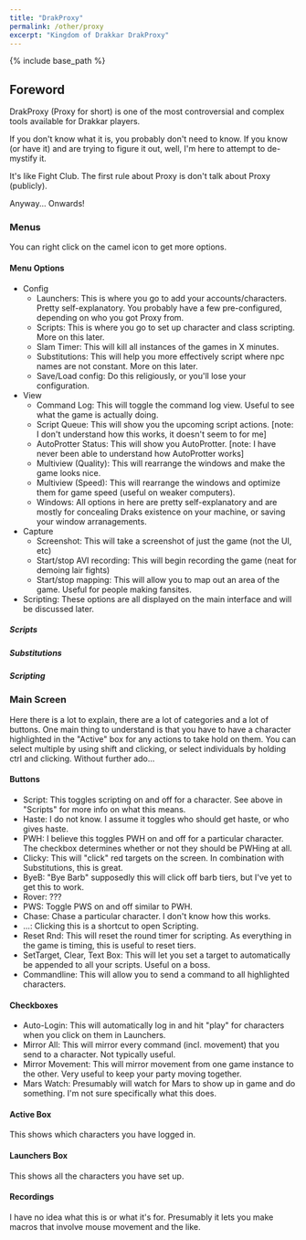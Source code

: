 ```yaml
---
title: "DrakProxy"
permalink: /other/proxy
excerpt: "Kingdom of Drakkar DrakProxy"
---
```


{% include base_path %}

## Foreword

DrakProxy (Proxy for short) is one of the most controversial and complex tools available for Drakkar players.

If you don't know what it is, you probably don't need to know. If you know (or have it) and are trying to figure it out, well, I'm here to attempt to de-mystify it.

It's like Fight Club. The first rule about Proxy is don't talk about Proxy (publicly).

Anyway... Onwards!

### Menus
You can right click on the camel icon to get more options. 

#### Menu Options

* Config
  * Launchers: This is where you go to add your accounts/characters. Pretty self-explanatory. You probably have a few pre-configured, depending on who you got Proxy from.
  * Scripts: This is where you go to set up character and class scripting. More on this later.
  * Slam Timer: This will kill all instances of the games in X minutes.
  * Substitutions: This will help you more effectively script where npc names are not constant. More on this later.
  * Save/Load config: Do this religiously, or you'll lose your configuration.
* View
  * Command Log: This will toggle the command log view. Useful to see what the game is actually doing.
  * Script Queue: This will show you the upcoming script actions. [note: I don't understand how this works, it doesn't seem to for me]
  * AutoProtter Status: This will show you AutoProtter. [note: I have never been able to understand how AutoProtter works]
  * Multiview (Quality): This will rearrange the windows and make the game looks nice.
  * Multiview (Speed): This will rearrange the windows and optimize them for game speed (useful on weaker computers).
  * Windows: All options in here are pretty self-explanatory and are mostly for concealing Draks existence on your machine, or saving your window arranagements. 
* Capture
  * Screenshot: This will take a screenshot of just the game (not the UI, etc)
  * Start/stop AVI recording: This will begin recording the game (neat for demoing lair fights)
  * Start/stop mapping: This will allow you to map out an area of the game. Useful for people making fansites.
* Scripting: These options are all displayed on the main interface and will be discussed later.
  
##### Scripts
##### Substitutions
##### Scripting

### Main Screen
Here there is a lot to explain, there are a lot of categories and a lot of buttons. One main thing to understand is that you have to have a character highlighted in the "Active" box for any actions to take hold on them. You can select multiple by using shift and clicking, or select individuals by holding ctrl and clicking. Without further ado...

#### Buttons
* Script: This toggles scripting on and off for a character. See above in "Scripts" for more info on what this means.
* Haste: I do not know. I assume it toggles who should get haste, or who gives haste.
* PWH: I believe this toggles PWH on and off for a particular character. The checkbox determines whether or not they should be PWHing at all.
* Clicky: This will "click" red targets on the screen. In combination with Substitutions, this is great.
* ByeB: "Bye Barb" supposedly this will click off barb tiers, but I've yet to get this to work.
* Rover: ???
* PWS: Toggle PWS on and off similar to PWH.
* Chase: Chase a particular character. I don't know how this works.
* ...: Clicking this is a shortcut to open Scripting.
* Reset Rnd: This will reset the round timer for scripting. As everything in the game is timing, this is useful to reset tiers.
* SetTarget, Clear, Text Box: This will let you set a target to automatically be appended to all your scripts. Useful on a boss.
* Commandline: This will allow you to send a command to all highlighted characters.

#### Checkboxes
* Auto-Login: This will automatically log in and hit "play" for characters when you click on them in Launchers.
* Mirror All: This will mirror every command (incl. movement) that you send to a character. Not typically useful.
* Mirror Movement: This will mirror movement from one game instance to the other. Very useful to keep your party moving together.
* Mars Watch: Presumably will watch for Mars to show up in game and do something. I'm not sure specifically what this does.

#### Active Box
This shows which characters you have logged in.

#### Launchers Box
This shows all the characters you have set up.

#### Recordings
I have no idea what this is or what it's for. Presumably it lets you make macros that involve mouse movement and the like.
